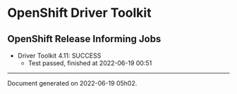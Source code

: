 
OpenShift Driver Toolkit
========================

OpenShift Release Informing Jobs
--------------------------------



* Driver Toolkit 4.11: SUCCESS
  - Test passed, finished at 2022-06-19 00:51






---
Document generated on 2022-06-19 05h02.
